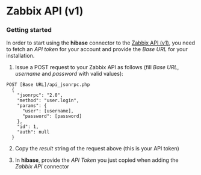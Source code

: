 # Zabbix API (v1)

### Getting started

In order to start using the **hibase** connector to the [Zabbix API (v1)](https://www.zabbix.com/documentation/current/en/manual/api), you need to fetch an *API token* for your account and provide the *Base URL* for your installation.

1. Issue a POST request to your Zabbix API as follows (fill *Base URL*, *username* and *password* with valid values):

```
POST [Base URL]/api_jsonrpc.php
  {
    "jsonrpc": "2.0",
    "method": "user.login",
    "params": {
      "user": [username],
      "password": [password]
    },
    "id": 1,
    "auth": null
  }

```

2. Copy the *result* string of the request above (this is your API token)

3. In **hibase**, provide the *API Token* you just copied when adding the *Zabbix API* connector
